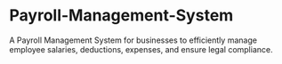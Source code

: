 # Payroll-Management-System
A Payroll Management System for businesses to efficiently manage employee salaries, deductions, expenses, and ensure legal compliance.
